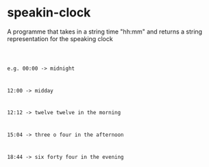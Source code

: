 # speakin-clock
 A programme that takes in a string time "hh:mm" and returns a string representation for the speaking clock
 
 <code>
 
 e.g.
 00:00 -> midnight
 
 12:00 -> midday
 
 12:12 -> twelve twelve in the morning
 
 15:04 -> three o four in the afternoon
 
 18:44 -> six forty four in the evening
 
 </code>
